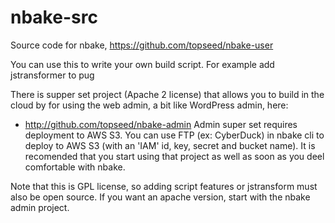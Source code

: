 
# nbake-src

Source code for nbake, https://github.com/topseed/nbake-user

You can use this to write your own build script.
For example add jstransformer to pug


There is supper set project (Apache 2 license) that allows you to build in the cloud by for using the web admin, a bit like WordPress admin, here:
 - http://github.com/topseed/nbake-admin
Admin super set requires deployment to AWS S3.
You can use FTP (ex: CyberDuck) in nbake cli to deploy to AWS S3 (with an 'IAM' id, key, secret and bucket name). It is recomended that you start using that project as well as soon as you deel comfortable with nbake.

Note that this is GPL license, so adding script features or jstransform must also be open source.
If you want an apache version, start with the nbake admin project.